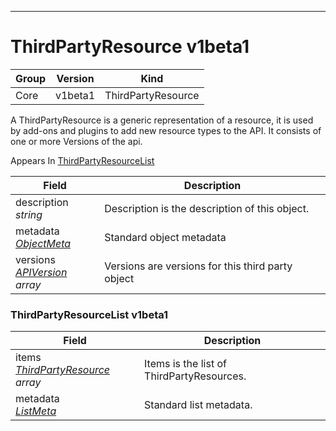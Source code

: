 

-----------
# ThirdPartyResource v1beta1



Group        | Version     | Kind
------------ | ---------- | -----------
Core | v1beta1 | ThirdPartyResource







A ThirdPartyResource is a generic representation of a resource, it is used by add-ons and plugins to add new resource types to the API.  It consists of one or more Versions of the api.

<aside class="notice">
Appears In <a href="#thirdpartyresourcelist-v1beta1">ThirdPartyResourceList</a> </aside>

Field        | Description
------------ | -----------
description <br /> *string*  | Description is the description of this object.
metadata <br /> *[ObjectMeta](#objectmeta-v1)*  | Standard object metadata
versions <br /> *[APIVersion](#apiversion-v1beta1) array*  | Versions are versions for this third party object


### ThirdPartyResourceList v1beta1



Field        | Description
------------ | -----------
items <br /> *[ThirdPartyResource](#thirdpartyresource-v1beta1) array*  | Items is the list of ThirdPartyResources.
metadata <br /> *[ListMeta](#listmeta-unversioned)*  | Standard list metadata.





